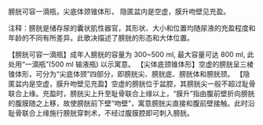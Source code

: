 膀胱可容一滴瓶，尖底体颈锥体形，
隐匿盆内是空虚，膜升吻壁见充盈。

注释：膀胱是储存尿的囊状肌性器官，其形状、大小和位置均随尿液的充盈程度和年龄的不同有所差异。此歌决描述了膀胱的形态和大体位置。

【膀胱可容一滴瓶】成年人膀胱的容量为 300~500 ml, 最大容量可达 800 ml, 此处用“一滴瓶”(500 ml 输液瓶) 以示寓意。
【尖体底颈锥体形】空虚的膀胱呈三棱锥体形，可分为“尖底体颈”四部分，即膀胱尖、膀胱底、膀胱体和膀胱颈。
【隐匿盆内是空虚，膜升吻壁见充盈】空虚的膀胱位于盆腔，其膀胱尖一般不超过耻骨联合上缘。充盈时，膀胱尖上升至耻骨联合上缘以上，“膜升”指由腹前壁折向膀胱的腹膜随之上移，故使膀胱前下壁“吻壁”，寓意膀胱尖直接和腹前壁接触。此时沿耻骨联合上缘施行膀胱穿刺术，不经过腹膜腔即可刺入膀胱。